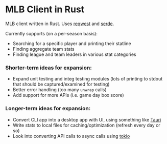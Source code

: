 # MLB Client in Rust

MLB client written in Rust. Uses [reqwest](https://crates.io/crates/reqwest) and [serde](https://crates.io/crates/serde).

Currently supports (on a per-season basis):
* Searching for a specific player and printing their statline
* Finding aggregate team stats
* Finding league and team leaders in various stat categories

### Shorter-term ideas for expansion:
* Expand unit testing and integ testing modules (lots of printing to stdout that should be captured/examined for testing)
* Better error handling (too many `unwrap` calls)
* Add support for more APIs (i.e. game day box score)

### Longer-term ideas for expansion:
* Convert CLI app into a desktop app with UI, using something like [Tauri](https://github.com/tauri-apps/tauri)
* Write stats to local files for caching/optimization (refresh every day or so)
* Look into converting API calls to async calls using [tokio](https://crates.io/crates/tokio)